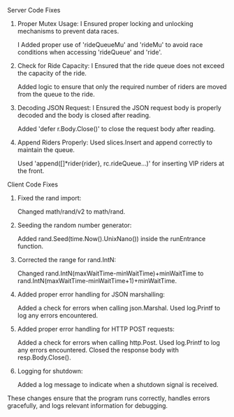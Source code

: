 Server Code Fixes

  1. Proper Mutex Usage: I Ensured proper locking and unlocking mechanisms to prevent data races.

     I Added proper use of 'rideQueueMu' and 'rideMu' to avoid race conditions when accessing 'rideQueue' and 'ride'.

 2. Check for Ride Capacity: I Ensured that the ride queue does not exceed the capacity of the ride.

     Added logic to ensure that only the required number of riders are moved from the queue to the ride.
    
 3. Decoding JSON Request: I Ensured the JSON request body is properly decoded and the body is closed after reading.

       Added 'defer r.Body.Close()' to close the request body after reading.


 4. Append Riders Properly: Used slices.Insert and append correctly to maintain the queue.

     Used 'append([]*rider{rider}, rc.rideQueue...)' for inserting VIP riders at the front.










Client Code Fixes

1. Fixed the rand import:

      Changed math/rand/v2 to math/rand.


2. Seeding the random number generator:

      Added rand.Seed(time.Now().UnixNano()) inside the runEntrance function.

3. Corrected the range for rand.IntN:

     Changed rand.IntN(maxWaitTime-minWaitTime)+minWaitTime to rand.IntN(maxWaitTime-minWaitTime+1)+minWaitTime.

4. Added proper error handling for JSON marshalling:

      Added a check for errors when calling json.Marshal.
      Used log.Printf to log any errors encountered.

5. Added proper error handling for HTTP POST requests:

      Added a check for errors when calling http.Post.
      Used log.Printf to log any errors encountered.
      Closed the response body with resp.Body.Close().

6. Logging for shutdown:

      Added a log message to indicate when a shutdown signal is received.

These changes ensure that the program runs correctly, handles errors gracefully, and logs relevant information for debugging.

